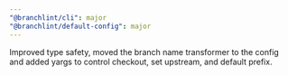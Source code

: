 ```yaml
---
"@branchlint/cli": major
"@branchlint/default-config": major
---
```


Improved type safety, moved the branch name transformer to the config and added yargs to control checkout, set upstream, and default prefix.
